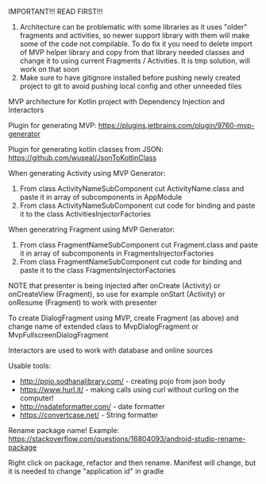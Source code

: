 IMPORTANT!!! READ FIRST!!!
1. Architecture can be problematic with some libraries as it uses "older" fragments and activities, so newer support library with them will make some of the code not compilable. To do fix it you need to delete import of MVP helper library and copy from that library needed classes and change it to using current Fragments / Activities. It is tmp solution, will work on that soon
2. Make sure to have gitignore installed before pushing newly created project to git to avoid pushing local config and other unneeded files

MVP architecture for Kotlin project with Dependency Injection and Interactors

Plugin for generating MVP: 
https://plugins.jetbrains.com/plugin/9760-mvp-generator 

Plugin for generating kotlin classes from JSON:
https://github.com/wuseal/JsonToKotlinClass

When generating Activity using MVP Generator:
1. From class ActivityNameSubComponent cut ActivityName.class and paste it in array of subcomponents in AppModule
2. From class ActivityNameSubComponent cut code for binding and paste it to the class ActivitiesInjectorFactories

When generatring Fragment using MVP Generator:
1. From class FragmentNameSubComponent cut Fragment.class and paste it in array of subcomponents in FragmentsInjectorFactories
2. From class FragmentNameSubComponent cut code for binding and paste it to the class FragmentsInjectorFactories

NOTE that presenter is being injected after onCreate (Activity) or onCreateView (Fragment), so use for example onStart (Activity) or onResume (Fragment) to work with presenter

To create DialogFragment using MVP, create Fragment (as above) and change name of extended class to MvpDialogFragment or MvpFullscreenDialogFragment

Interactors are used to work with database and online sources

Usable tools:
- http://pojo.sodhanalibrary.com/ - creating pojo from json body
- https://www.hurl.it/ - making calls using curl without curling on the computer!
- http://nsdateformatter.com/ - date formatter
- https://convertcase.net/ - String formatter

Rename package name!
Example: https://stackoverflow.com/questions/16804093/android-studio-rename-package

Right click on package, refactor and then rename. Manifest will change, but it is needed to change "application id" in gradle
